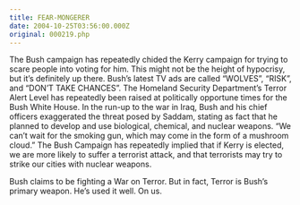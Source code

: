 ```yaml
---
title: FEAR-MONGERER
date: 2004-10-25T03:56:00.000Z
original: 000219.php
---
```


The Bush campaign has repeatedly chided the Kerry campaign for trying to scare people into voting for him. This might not be the height of hypocrisy, but it’s definitely up there. Bush’s latest TV ads are called “WOLVES”, “RISK”, and “DON’T TAKE CHANCES”. The Homeland Security Department’s Terror Alert Level has repeatedly been raised at politically opportune times for the Bush White House. In the run-up to the war in Iraq, Bush and his chief officers exaggerated the threat posed by Saddam, stating as fact that he planned to develop and use biological, chemical, and nuclear weapons. “We can’t wait for the smoking gun, which may come in the form of a mushroom cloud.” The Bush Campaign has repeatedly implied that if Kerry is elected, we are more likely to suffer a terrorist attack, and that terrorists may try to strike our cities with nuclear weapons.

Bush claims to be fighting a War on Terror. But in fact, Terror is Bush’s primary weapon. He’s used it well. On us.

<!-- <div class="commentdivider"></div><span class="commentheader">1 Comment</span>

<div class="commentdivider">
<span class="commentauthorbox">Posted by <a href="http://www.pascal.com/cgi-bin/mt/mt-comments.cgi?__mode=red&id=798">raba</a></span>
<span class="commentdatebox">Tuesday, October 26, 2004</span>
<span class="commenttimebox">12:55 PM</span>
</div>
<div class="commentbody"><a href="http://www.wolfpacksfortruth.org/index.html">http://www.wolfpacksfortruth.org/index.html</a>

!!!!!!!!!!!</div> -->
